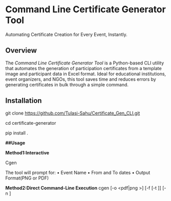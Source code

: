 # Command Line Certificate Generator Tool

Automating Certificate Creation for Every Event, Instantly.

## Overview

The *Command Line Certificate Generator Tool* is a Python-based CLI utility that automates the generation of participation certificates from a template image and participant data in Excel format. Ideal for educational institutions, event organizers, and NGOs, this tool saves time and reduces errors by generating certificates in bulk through a simple command.


## Installation

git clone https://github.com/Tulasi-Sahu/Certificate_Gen_CLI.git

cd certificate-generator

pip install .

**##Usage**

**Method1:Interactive**

Cgen  <excel path>

The tool will prompt for:
•	Event Name
•	From and To dates
•	Output Format(PNG or PDF)

**Method2:Direct Command-Line Execution**
cgen [-o <pdf|png >] [-f <from-date> [-t <to-date>]] [-n <program name>] <excel path>


